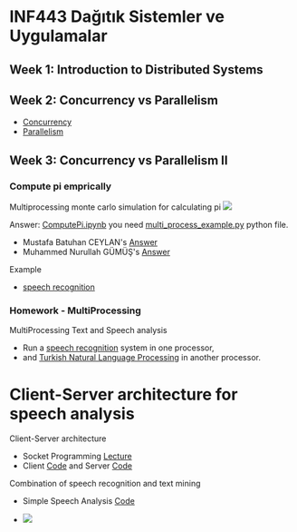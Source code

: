 # INF443 Dağıtık Sistemler ve Uygulamalar

## Week 1: Introduction to Distributed Systems

## Week 2: Concurrency vs Parallelism
 - [Concurrency](https://github.com/uzay00/GSU-Dersler/blob/main/INF443%20Da%C4%9F%C4%B1t%C4%B1k%20Sistemler%20ve%20Uygulamalar/Code/Week2/Threads.ipynb)
 - [Parallelism](https://github.com/uzay00/GSU-Dersler/blob/main/INF443%20Da%C4%9F%C4%B1t%C4%B1k%20Sistemler%20ve%20Uygulamalar/Code/Week2/MultiProcessing.ipynb)


## Week 3: Concurrency vs Parallelism II
### Compute pi emprically
Multiprocessing monte carlo simulation for calculating pi
![](compute_pi.JPG)

Answer: [ComputePi.ipynb](https://github.com/uzay00/GSU-Dersler/blob/main/INF443%20Da%C4%9F%C4%B1t%C4%B1k%20Sistemler%20ve%20Uygulamalar/Code/Week2/ComputePi.ipynb) you need [multi_process_example.py](https://github.com/uzay00/GSU-Dersler/blob/main/INF443%20Da%C4%9F%C4%B1t%C4%B1k%20Sistemler%20ve%20Uygulamalar/Code/Week2/multi_process_example.py) python file.

 - Mustafa Batuhan CEYLAN's [Answer](https://gist.github.com/Frozander/9ae59942f8126a6bf7ebc86ebec07cbb)
 - Muhammed Nurullah GÜMÜŞ's [Answer](https://gist.github.com/silverdevelopper/bfca3910de39d9e3822d989794c6c2dc)

Example
 - [speech recognition](https://github.com/uzay00/GSU-Dersler/blob/main/INF443%20Da%C4%9F%C4%B1t%C4%B1k%20Sistemler%20ve%20Uygulamalar/Code/Week3/Ses%20Tanima.ipynb)


### Homework - MultiProcessing
MultiProcessing Text and Speech analysis 
 - Run a [speech recognition](https://pypi.org/project/SpeechRecognition/) system in one processor, 
 - and [Turkish Natural Language Processing](https://pypi.org/project/turkishnlp/) in another processor.

# Client-Server architecture for speech analysis
 
Client-Server architecture 
 - Socket Programming [Lecture](https://github.com/uzay00/GSU-Dersler/blob/main/INF443%20Da%C4%9F%C4%B1t%C4%B1k%20Sistemler%20ve%20Uygulamalar/Code/Week5/Socket%20Programming.ipynb)
 - Client [Code](https://github.com/uzay00/GSU-Dersler/blob/main/INF443%20Da%C4%9F%C4%B1t%C4%B1k%20Sistemler%20ve%20Uygulamalar/Code/Week5/echo-client.py) and 
Server [Code](https://github.com/uzay00/GSU-Dersler/blob/main/INF443%20Da%C4%9F%C4%B1t%C4%B1k%20Sistemler%20ve%20Uygulamalar/Code/Week5/echo-server.py)


Combination of speech recognition and text mining
 - Simple Speech Analysis [Code](https://github.com/uzay00/GSU-Dersler/blob/main/INF236%20Programlama%20Uygulamalar%C4%B1/Ses%20Tanima.ipynb)


- ![](SpeechAnalysis.jpg)
